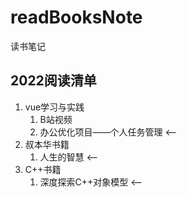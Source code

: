 # readBooksNote
读书笔记
## 2022阅读清单
1. vue学习与实践
   1. B站视频
   2. 办公优化项目——个人任务管理  <--
2. 叔本华书籍
   1. 人生的智慧 <--
3. C++书籍
   1. 深度探索C++对象模型 <--